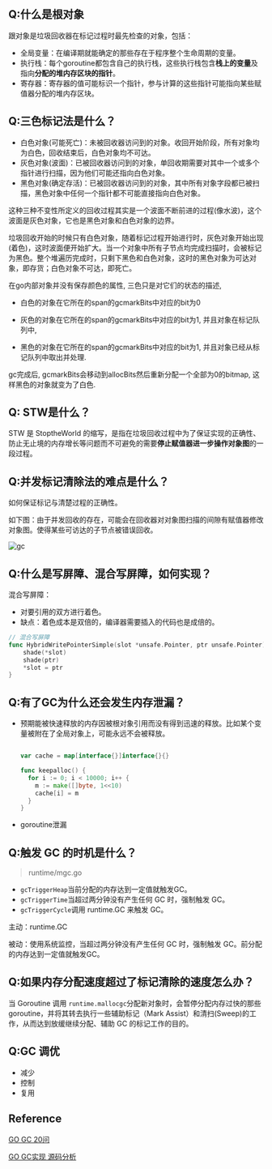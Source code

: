 ## Q:什么是根对象

跟对象是垃圾回收器在标记过程时最先检查的对象，包括：

- 全局变量：在编译期就能确定的那些存在于程序整个生命周期的变量。
- 执行栈：每个goroutine都包含自己的执行栈，这些执行栈包含**栈上的变量**及指向**分配的堆内存区块的指针**。
- 寄存器：寄存器的值可能标识一个指针，参与计算的这些指针可能指向某些赋值器分配的堆内存区块。

## Q:三色标记法是什么？

- 白色对象(可能死亡)：未被回收器访问到的对象。收回开始阶段，所有对象均为白色，回收结束后，白色对象均不可达。
- 灰色对象(波面)：已被回收器访问到的对象，单回收期需要对其中一个或多个指针进行扫描，因为他们可能还指向白色对象。
- 黑色对象(确定存活)：已被回收器访问到的对象，其中所有对象字段都已被扫描，黑色对象中任何一个指针都不可能直接指向白色对象。

这种三种不变性所定义的回收过程其实是一个波面不断前进的过程(像水波)，这个波面是灰色对象，它也是黑色对象和白色对象的边界。

垃圾回收开始的时候只有白色对象，随着标记过程开始进行时，灰色对象开始出现(着色)，这时波面便开始扩大。当一个对象中所有子节点均完成扫描时，会被标记为黑色。整个堆遍历完成时，只剩下黑色和白色对象，这时的黑色对象为可达对象，即存货；白色对象不可达，即死亡。



在go内部对象并没有保存颜色的属性, 三色只是对它们的状态的描述,

- 白色的对象在它所在的span的gcmarkBits中对应的bit为0

- 灰色的对象在它所在的span的gcmarkBits中对应的bit为1, 并且对象在标记队列中,

- 黑色的对象在它所在的span的gcmarkBits中对应的bit为1, 并且对象已经从标记队列中取出并处理.

gc完成后, gcmarkBits会移动到allocBits然后重新分配一个全部为0的bitmap, 这样黑色的对象就变为了白色.



## Q: STW是什么？

STW 是 StoptheWorld 的缩写，是指在垃圾回收过程中为了保证实现的正确性、防止无止境的内存增长等问题而不可避免的需要**停止赋值器进一步操作对象图**的一段过程。



## Q:并发标记清除法的难点是什么？

如何保证标记与清楚过程的正确性。

如下图：由于并发回收的存在，可能会在回收器对对象图扫描的间隙有赋值器修改对象图。使得某些可访达的子节点被错误回收。

![gc](/Users/shijiaxiong/web/interview_knowledge/go/static/640.png)

## Q:什么是写屏障、混合写屏障，如何实现？

混合写屏障：

- 对要引用的双方进行着色。
- 缺点：着色成本是双倍的，编译器需要插入的代码也是成倍的。

```go
// 混合写屏障
func HybridWritePointerSimple(slot *unsafe.Pointer, ptr unsafe.Pointer) {
    shade(*slot)
    shade(ptr)
    *slot = ptr
}
```



## Q:有了GC为什么还会发生内存泄漏？

- 预期能被快速释放的内存因被根对象引用而没有得到迅速的释放。比如某个变量被附在了全局对象上，可能永远不会被释放。

  ```go
  
  var cache = map[interface{}]interface{}{}
  
  func keepalloc() {
    for i := 0; i < 10000; i++ {
      m := make([]byte, 1<<10)
      cache[i] = m
    }
  }
  ```


- goroutine泄漏

## Q:触发 GC 的时机是什么？

> runtime/mgc.go

- `gcTriggerHeap`当前分配的内存达到一定值就触发GC。
- `gcTriggerTime`当超过两分钟没有产生任何 GC 时，强制触发 GC。
- `gcTriggerCycle`调用 runtime.GC 来触发 GC。

主动：runtime.GC

被动：使用系统监控，当超过两分钟没有产生任何 GC 时，强制触发 GC。前分配的内存达到一定值就触发GC。

## Q:如果内存分配速度超过了标记清除的速度怎么办？

当 Goroutine 调用 `runtime.mallocgc`分配新对象时，会暂停分配内存过快的那些 goroutine，并将其转去执行一些辅助标记（Mark Assist）和清扫(Sweep)的工作，从而达到放缓继续分配、辅助 GC 的标记工作的目的。

## Q:GC 调优

- 减少
- 控制
- 复用

## Reference

[GO GC 20问](https://mp.weixin.qq.com/s/o2oMMh0PF5ZSoYD0XOBY2Q)

[GO GC实现 源码分析](https://www.cnblogs.com/zkweb/p/7880099.html)

